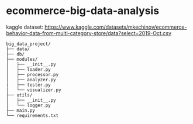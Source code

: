 # ecommerce-big-data-analysis

kaggle dataset:
<https://www.kaggle.com/datasets/mkechinov/ecommerce-behavior-data-from-multi-category-store/data?select=2019-Oct.csv>


```
big_data_project/
├── data/
├── db/
├── modules/
│   ├── __init__.py
│   ├── loader.py
│   ├── processor.py
│   ├── analyzer.py
|   ├── tester.py
│   └── visualizer.py
├── utils/
│   ├── __init__.py
│   └── logger.py
├── main.py
└── requirements.txt
```
